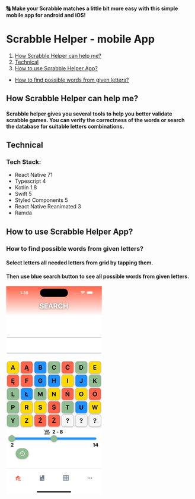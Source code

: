 #### 🔠 Make your Scrabble matches a little bit more easy with this simple mobile app for android and iOS! 

# Scrabble Helper - mobile App
1. [How Scrabble Helper can help me?](#how-scrabble-helper-can-help-me?)
2. [Technical](#technical)
3. [How to use Scrabble Helper App?](#how-to-use-scrabble-helper-app?)
  - [How to find possible words from given letters?](#how-to-find-possible-words-from-given-letters?)

## How Scrabble Helper can help me?
#### Scrabble helper gives you several tools to help you better validate scrabble games. You can verify the correctness of the words or search the database for suitable letters combinations.

## Technical
### Tech Stack:
- React Native 71
- Typescript 4
- Kotlin 1.8
- Swift 5
- Styled Components 5
- React Native Reanimated 3
- Ramda

## How to use Scrabble Helper App?
### How to find possible words from given letters?
#### Select letters all needed letters from grid by tapping them.
#### Then use blue search button to see all possible words from given letters.
![](./src/assets/gif/basic_search.gif)